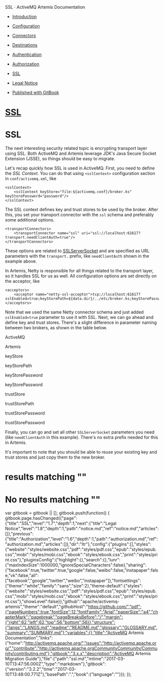   SSL · ActiveMQ Artemis Documentation               

*   [Introduction](./)
*   [Configuration](Community/FAQ/configuration.md)
*   [Connectors](connectors.md)
*   [Destinations](destinations.md)
*   [Authentication](authentication.md)
*   [Authorization](authorization.md)
*   [SSL](ssl.md)
*   [Legal Notice](notice.md)

*   [Published with GitBook](https://www.gitbook.com)

[SSL](.)
========

SSL
===

The next interesting security related topic is encrypting transport layer using SSL. Both ActiveMQ and Artemis leverage JDK's Java Secure Socket Extension (JSSE), so things should be easy to migrate.

Let's recap quickly how SSL is used in ActiveMQ. First, you need to define the _SSL Context_. You can do that using `<sslContext>` configuration section in `conf/activemq.xml`, like

    <sslContext>
        <sslContext keyStore="file:${activemq.conf}/broker.ks" keyStorePassword="password"/>
    </sslContext>
    

The SSL context defines key and trust stores to be used by the broker. After this, you set your transport connector with the `ssl` schema and preferably some additional options.

    <transportConnectors>
        <transportConnector name="ssl" uri="ssl://localhost:61617?transport.needClientAuth=true"/>
    </transportConnectors>
    

These options are related to [SSLServerSocket](https://docs.oracle.com/javase/8/docs/api/javax/net/ssl/SSLServerSocket.html) and are specified as URL parameters with the `transport.` prefix, like `needClientAuth` shown in the example above.

In Artemis, Netty is responsible for all things related to the transport layer, so it handles SSL for us as well. All configuration options are set directly on the acceptor, like

    <acceptors>
        <acceptor name="netty-ssl-acceptor">tcp://localhost:61617?sslEnabled=true;keyStorePath=${data.dir}/../etc/broker.ks;keyStorePassword=password;needClientAuth=true</acceptor>
    </acceptors>
    

Note that we used the same Netty connector schema and just added `sslEnabled=true` parameter to use it with SSL. Next, we can go ahead and define key and trust stores. There's a slight difference in parameter naming between two brokers, as shown in the table below.

ActiveMQ

Artemis

keyStore

keyStorePath

keyStorePassword

keyStorePassword

trustStore

trustStorePath

trustStorePassword

trustStorePassword

Finally, you can go and set all other `SSLServerSocket` parameters you need (like `needClientAuth` in this example). There's no extra prefix needed for this in Artemis.

It's important to note that you should be able to reuse your existing key and trust stores and just copy them to the new broker.

results matching ""
===================

No results matching ""
======================

[](authorization.md)[](notice.md)

var gitbook = gitbook || \[\]; gitbook.push(function() { gitbook.page.hasChanged({"page":{"title":"SSL","level":"1.7","depth":1,"next":{"title":"Legal Notice","level":"1.8","depth":1,"path":"notice.md","ref":"notice.md","articles":\[\]},"previous":{"title":"Authorization","level":"1.6","depth":1,"path":"authorization.md","ref":"authorization.md","articles":\[\]},"dir":"ltr"},"config":{"plugins":\[\],"styles":{"website":"styles/website.css","pdf":"styles/pdf.css","epub":"styles/epub.css","mobi":"styles/mobi.css","ebook":"styles/ebook.css","print":"styles/print.css"},"pluginsConfig":{"highlight":{},"search":{},"lunr":{"maxIndexSize":1000000,"ignoreSpecialCharacters":false},"sharing":{"facebook":true,"twitter":true,"google":false,"weibo":false,"instapaper":false,"vk":false,"all":\["facebook","google","twitter","weibo","instapaper"\]},"fontsettings":{"theme":"white","family":"sans","size":2},"theme-default":{"styles":{"website":"styles/website.css","pdf":"styles/pdf.css","epub":"styles/epub.css","mobi":"styles/mobi.css","ebook":"styles/ebook.css","print":"styles/print.css"},"showLevel":false}},"github":"apache/activemq-artemis","theme":"default","githubHost":"https://github.com/","pdf":{"pageNumbers":true,"fontSize":12,"fontFamily":"Arial","paperSize":"a4","chapterMark":"pagebreak","pageBreaksBefore":"/","margin":{"right":62,"left":62,"top":56,"bottom":56}},"structure":{"langs":"LANGS.md","readme":"README.md","glossary":"GLOSSARY.md","summary":"SUMMARY.md"},"variables":{},"title":"ActiveMQ Artemis Documentation","links":{"home":"http://activemq.apache.org/","issues":"http://activemq.apache.org/","contribute":"http://activemq.apache.orgCommunityCommunity/Community/contributing.md"},"gitbook":"3.x.x","description":"ActiveMQ Artemis Migration Guide"},"file":{"path":"ssl.md","mtime":"2017-03-10T13:47:56.000Z","type":"markdown"},"gitbook":{"version":"3.2.2","time":"2017-03-10T13:48:00.771Z"},"basePath":".","book":{"language":""}}); });